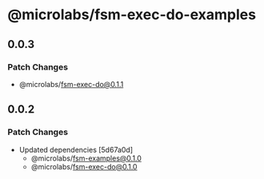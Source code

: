 # @microlabs/fsm-exec-do-examples

## 0.0.3

### Patch Changes

- @microlabs/fsm-exec-do@0.1.1

## 0.0.2

### Patch Changes

- Updated dependencies [5d67a0d]
  - @microlabs/fsm-examples@0.1.0
  - @microlabs/fsm-exec-do@0.1.0
